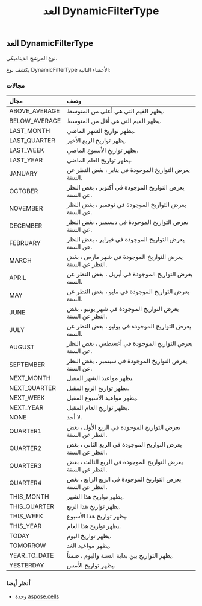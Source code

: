 ﻿---
title: العد DynamicFilterType
second_title: Aspose.Cells for Python via .NET API المراجع
description:
type: docs
weight: 1980
url: /ar/python-net/aspose.cells/dynamicfiltertype/
is_root: false
---
##  العد DynamicFilterType
نوع المرشح الديناميكي.



يكشف نوع DynamicFilterType الأعضاء التالية:

###  مجالات
| مجال| وصف|
| :- | :- |
| ABOVE_AVERAGE | يظهر القيم التي هي أعلى من المتوسط.|
| BELOW_AVERAGE | يظهر القيم التي هي أقل من المتوسط.|
| LAST_MONTH | يظهر تواريخ الشهر الماضي.|
| LAST_QUARTER | يظهر تواريخ الربع الأخير.|
| LAST_WEEK | يظهر تواريخ الأسبوع الماضي.|
| LAST_YEAR | يظهر تواريخ العام الماضي.|
| JANUARY | يعرض التواريخ الموجودة في يناير ، بغض النظر عن السنة.|
| OCTOBER | يعرض التواريخ الموجودة في أكتوبر ، بغض النظر عن السنة.|
| NOVEMBER | يعرض التواريخ الموجودة في نوفمبر ، بغض النظر عن السنة.|
| DECEMBER |يعرض التواريخ الموجودة في ديسمبر ، بغض النظر عن السنة.|
| FEBRUARY | يعرض التواريخ الموجودة في فبراير ، بغض النظر عن السنة.|
| MARCH | يعرض التواريخ الموجودة في شهر مارس ، بغض النظر عن السنة.|
| APRIL | يعرض التواريخ الموجودة في أبريل ، بغض النظر عن السنة.|
| MAY | يعرض التواريخ الموجودة في مايو ، بغض النظر عن السنة.|
| JUNE | يعرض التواريخ الموجودة في شهر يونيو ، بغض النظر عن السنة.|
| JULY | يعرض التواريخ الموجودة في يوليو ، بغض النظر عن السنة.|
| AUGUST | يعرض التواريخ الموجودة في أغسطس ، بغض النظر عن السنة.|
| SEPTEMBER | يعرض التواريخ الموجودة في سبتمبر ، بغض النظر عن السنة.|
| NEXT_MONTH | يظهر مواعيد الشهر المقبل.|
| NEXT_QUARTER | يظهر تواريخ الربع المقبل.|
| NEXT_WEEK | يظهر مواعيد الأسبوع المقبل.|
| NEXT_YEAR | يظهر تواريخ العام المقبل.|
| NONE | لا أحد.|
| QUARTER1 | يعرض التواريخ الموجودة في الربع الأول ، بغض النظر عن السنة.|
| QUARTER2 | يعرض التواريخ الموجودة في الربع الثاني ، بغض النظر عن السنة.|
| QUARTER3 | يعرض التواريخ الموجودة في الربع الثالث ، بغض النظر عن السنة.|
| QUARTER4 |يعرض التواريخ الموجودة في الربع الرابع ، بغض النظر عن السنة.|
| THIS_MONTH | يظهر تواريخ هذا الشهر.|
| THIS_QUARTER | يظهر تواريخ هذا الربع.|
| THIS_WEEK | يظهر تواريخ هذا الأسبوع.|
| THIS_YEAR | يظهر تواريخ هذا العام.|
| TODAY | يظهر تواريخ اليوم.|
| TOMORROW | يظهر مواعيد الغد.|
| YEAR_TO_DATE | يظهر التواريخ بين بداية السنة واليوم ، ضمناً.|
| YESTERDAY | يظهر تواريخ الأمس.|



###  أنظر أيضا
* وحدة [aspose.cells](..)
